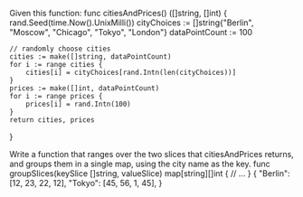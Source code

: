 Given this function:
func citiesAndPrices() ([]string, []int) {
    rand.Seed(time.Now().UnixMilli())
    cityChoices := []string{"Berlin", "Moscow", "Chicago", "Tokyo", "London"}
    dataPointCount := 100

    // randomly choose cities
    cities := make([]string, dataPointCount)
    for i := range cities {
        cities[i] = cityChoices[rand.Intn(len(cityChoices))]
    }
    prices := make([]int, dataPointCount)
    for i := range prices {
        prices[i] = rand.Intn(100)
    }
    return cities, prices
}

Write a function that ranges over the two slices that citiesAndPrices
returns, and groups them in a single map, using the city name as the key.
func groupSlices(keySlice []string, valueSlice) map[string][]int {
    // ...
}
{
    "Berlin": [12, 23, 22, 12],
    "Tokyo": [45, 56, 1, 45],
}